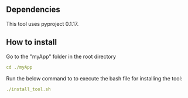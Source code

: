 ## Dependencies
This tool uses pyproject 0.1.17.
## How to install
Go to the "myApp" folder in the root directory
~~~yaml
cd ./myApp
~~~
Run the below command to to execute the bash file for installing the tool:
~~~yaml
./install_tool.sh
~~~

